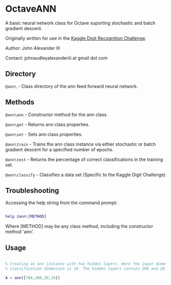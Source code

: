 OctaveANN
================

A basic neural network class for Octave suporting stochastic and batch gradient descent.

Originally written for use in the [Kaggle Digit Recognition Challenge](http://www.kaggle.com/c/digit-recognizer).



Author: John Alexander III

Contact: johnaudleyalexanderiii at gmail dot com

Directory
---------

`@ann\`   - Class directory of the ann feed forward neural network.

Methods
-------

`@ann\ann`      - Constructor method for the ann class.

`@ann\get`      - Returns ann class properties.

`@ann\set`      - Sets ann class properties.

`@ann\train`    - Trains the ann class instance via either stochastic or batch gradient descent for a specified number of epochs.

`@ann\test`     - Returns the percentage of correct classifications in the training set.

`@ann\classify` - Classifies a data set (Specific to the Kaggle Digit Challenge)


Troubleshooting
---------------

Accessing the help string from the command prompt:

```matlab

help @ann\[METHOD]

```

Where [METHOD] may be any class method, including the constructor method 'ann'.


Usage
------

```matlab

% Creating an ann instance with two hidden layers. Here the input dimension is 784, and
% classification dimension is 10. The hidden layers contain 200 and 20 nodes respectively.

A = ann([784,200,20,10])

```



